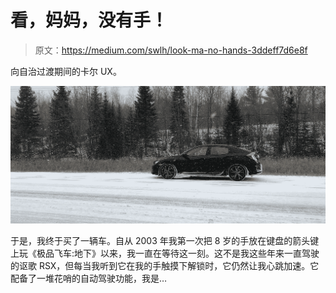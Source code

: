 # 看，妈妈，没有手！

> 原文：<https://medium.com/swlh/look-ma-no-hands-3ddeff7d6e8f>

向自治过渡期间的卡尔 UX。

![](img/5ef0168b63da5ef175edcebd820aab30.png)

于是，我终于买了一辆车。自从 2003 年我第一次把 8 岁的手放在键盘的箭头键上玩《极品飞车:地下》以来，我一直在等待这一刻。这不是我这些年来一直驾驶的讴歌 RSX，但每当我听到它在我的手触摸下解锁时，它仍然让我心跳加速。它配备了一堆花哨的自动驾驶功能，我是…